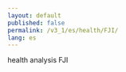 ```yaml
---
layout: default
published: false
permalink: /v3_1/es/health/FJI/
lang: es
---
```


health analysis FJI
